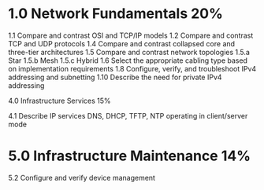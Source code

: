 # 1.0 Network Fundamentals 20%
1.1 Compare and contrast OSI and TCP/IP models
1.2 Compare and contrast TCP and UDP protocols
1.4 Compare and contrast collapsed core and three-tier architectures
1.5 Compare and contrast network topologies
  1.5.a Star
  1.5.b Mesh
  1.5.c Hybrid
1.6 Select the appropriate cabling type based on implementation requirements
1.8 Configure, verify, and troubleshoot IPv4 addressing and subnetting
1.10 Describe the need for private IPv4 addressing

4.0 Infrastructure Services 15%

4.1 Describe IP services DNS, DHCP, TFTP, NTP operating in client/server mode

# 5.0 Infrastructure Maintenance 14%

5.2 Configure and verify device management
